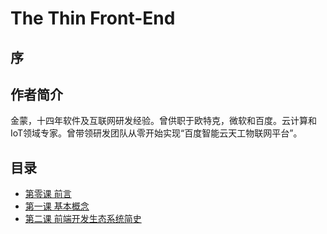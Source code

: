 # The Thin Front-End

## 序

## 作者简介
金蒙，十四年软件及互联网研发经验。曾供职于欧特克，微软和百度。云计算和IoT领域专家。曾带领研发团队从零开始实现“百度智能云天工物联网平台”。

## 目录
* [第零课 前言](lesson0.md)
* [第一课 基本概念](lesson1.md)
* [第二课 前端开发生态系统简史](lesson2.md)